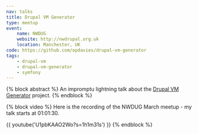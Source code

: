 ```yaml
---
nav: talks
title: Drupal VM Generator
type: meetup
event:
    name: NWDUG
    website: http://nwdrupal.org.uk
    location: Manchester, UK
code: https://github.com/opdavies/drupal-vm-generator
tags:
    - drupal-vm
    - drupal-vm-generator
    - symfony
---
```

{% block abstract %}
An impromptu lightning talk about the [Drupal VM Generator](https://github.com/opdavies/drupal-vm-generator) project.
{% endblock %}

{% block video %}
Here is the recording of the NWDUG March meetup - my talk starts at 01:01:30.

{{ youtube('U1pbKAAO2Wo?s=1h1m31s') }}
{% endblock %}
